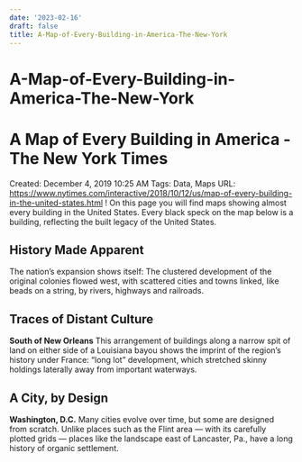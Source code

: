 ```yaml
---
date: '2023-02-16'
draft: false
title: A-Map-of-Every-Building-in-America-The-New-York
---
```


# A-Map-of-Every-Building-in-America-The-New-York

# A Map of Every Building in America - The New York Times
Created: December 4, 2019 10:25 AM
Tags: Data, Maps
URL: https://www.nytimes.com/interactive/2018/10/12/us/map-of-every-building-in-the-united-states.html
!
On this page you will find maps showing almost every building in the United States.
Every black speck on the map below is a building, reflecting the built legacy of the United States.
## History Made Apparent
The nation’s expansion shows itself: The clustered development of the original colonies flowed west, with scattered cities and towns linked, like beads on a string, by rivers, highways and railroads.
## Traces of Distant Culture
**South of New Orleans** This arrangement of buildings along a narrow spit of land on either side of a Louisiana bayou shows the imprint of the region’s history under France: “long lot” development, which stretched skinny holdings laterally away from important waterways.
## A City, by Design
**Washington, D.C.** Many cities evolve over time, but some are designed from scratch.
Unlike places such as the Flint area — with its carefully plotted grids — places like the landscape east of Lancaster, Pa., have a long history of organic settlement.
